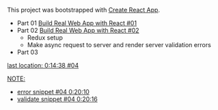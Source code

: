 This project was bootstrapped with [Create React App](https://github.com/facebookincubator/create-react-app).

- Part 01 <a href="https://www.youtube.com/watch?v=NO2DaxhoWHk">Build Real Web App with React #01</a>
- Part 02 <a href="https://www.youtube.com/watch?v=RCPMuJ0zYak">Build Real Web App with React #02</a>
    - Redux setup
    - Make async request to server and render server validation errors
- Part 03 <a href="#" />

last location: 0:14:38 #04

NOTE:
- error snippet #04 0:20:10
- validate snippet #04 0:20:16
